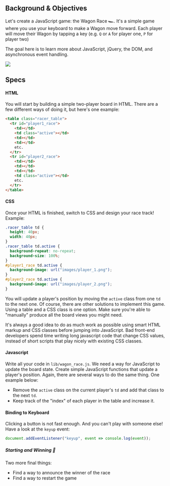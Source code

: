 ## Background & Objectives

Let's create a JavaScript game: the Wagon Race 🏎. It's a simple game where you use your keyboard to make a Wagon move forward. Each player will move their Wagon by tapping a key (e.g. `Q` or `A` for player one, `P` for player two)

The goal here is to learn more about JavaScript, jQuery, the DOM, and asynchronous event handling.

![](https://raw.githubusercontent.com/lewagon/fullstack-images/master/frontend/wagon_race.gif)

## Specs

#### HTML

You will start by building a simple two-player board in HTML. There are a few different ways of doing it, but here's one example:

```html
<table class="racer_table">
  <tr id="player1_race">
    <td></td>
    <td class="active"></td>
    <td></td>
    <td></td>
    etc.
  </tr>
  <tr id="player2_race">
    <td></td>
    <td></td>
    <td></td>
    <td class="active"></td>
    etc.
  </tr>
</table>
```

#### CSS

Once your HTML is finished, switch to CSS and design your race track! Example:

```css
.racer_table td {
  height: 40px;
  width: 40px;
}
.racer_table td.active {
  background-repeat: no-repeat;
  background-size: 100%;
}
#player1_race td.active {
  background-image: url("images/player_1.png");
}
#player2_race td.active {
  background-image: url("images/player_2.png");
}
```

You will update a player's position by moving the `active` class from one `td` to the next one. Of course, there are other solutions to implement this game. Using a table and a CSS class is one option. Make sure you're able to "manually" produce all the board views you might need.

It's always a good idea to do as much work as possible using smart HTML markup and CSS classes before jumping into JavaScript. Bad front-end developers spend time writing long javascript code that change CSS values, instead of short scripts that play nicely with existing CSS classes.

#### Javascript

Write all your code in `lib/wagon_race.js`. We need a way for JavaScript to update the board state. Create simple JavaScript functions that update a player's position. Again, there are several ways to do the same thing. One example below:

- Remove the `active` class on the current player's `td` and add that class to the next `td`.
- Keep track of the "index" of each player in the table and increase it.


#### Binding to Keyboard

Clicking a button is not fast enough. And you can't play with someone else! Have a look at the `keyup` event:

```js
document.addEventListener("keyup", event => console.log(event));
```

##### Starting and Winning 🏁

Two more final things:

- Find a way to announce the winner of the race
- Find a way to restart the game
